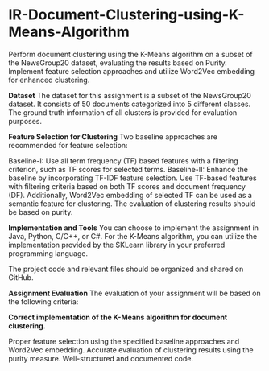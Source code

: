 # IR-Document-Clustering-using-K-Means-Algorithm
Perform document clustering using the K-Means algorithm on a subset of the NewsGroup20 dataset, evaluating the results based on Purity. Implement feature selection approaches and utilize Word2Vec embedding for enhanced clustering.

**Dataset**
The dataset for this assignment is a subset of the NewsGroup20 dataset. It consists of 50 documents categorized into 5 different classes. The ground truth information of all clusters is provided for evaluation purposes.

**Feature Selection for Clustering**
Two baseline approaches are recommended for feature selection:

Baseline-I: Use all term frequency (TF) based features with a filtering criterion, such as TF scores for selected terms.
Baseline-II: Enhance the baseline by incorporating TF-IDF feature selection. Use TF-based features with filtering criteria based on both TF scores and document frequency (DF).
Additionally, Word2Vec embedding of selected TF can be used as a semantic feature for clustering. The evaluation of clustering results should be based on purity.

**Implementation and Tools**
You can choose to implement the assignment in Java, Python, C/C++, or C#. For the K-Means algorithm, you can utilize the implementation provided by the SKLearn library in your preferred programming language.

The project code and relevant files should be organized and shared on GitHub.

**Assignment Evaluation**
The evaluation of your assignment will be based on the following criteria:

**Correct implementation of the K-Means algorithm for document clustering.**

Proper feature selection using the specified baseline approaches and Word2Vec embedding.
Accurate evaluation of clustering results using the purity measure.
Well-structured and documented code.
